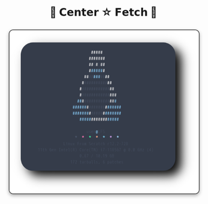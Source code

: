 <div align="center">   <h1>🐧 <strong>𝗖𝗲𝗻𝘁𝗲𝗿 ☆ 𝗙𝗲𝘁𝗰𝗵</strong> 🐧</h1> </div>  
<div align="center">  
<img src="fetch1.png" alt="Fetch Preview" width="1000" style="display: block; margin: 29px auto; border: 2px solid #555; border-radius: 12px; box-shadow: 0 4px 10px rgba(0, 0, 0, 0.3);"> </div> 
